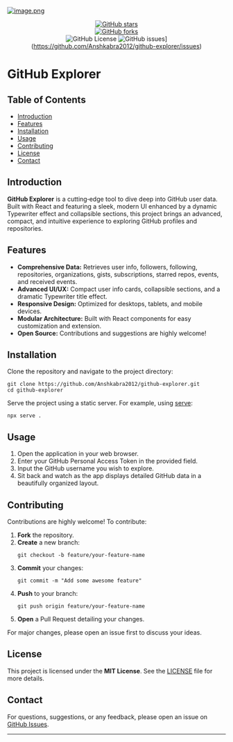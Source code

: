 [![image.png](https://i.postimg.cc/Qttn2xb0/image.png)](https://postimg.cc/06Tfmvhw)

<div align="center">
  
  [![GitHub stars](https://img.shields.io/github/stars/Anshkabra2012/github-explorer?style=flat)](https://github.com/Anshkabra2012/github-explorer/stargazers)  
  [![GitHub forks](https://img.shields.io/github/forks/Anshkabra2012/github-explorer?style=flat)](https://github.com/Anshkabra2012/github-explorer/network)  
  ![GitHub License](https://img.shields.io/github/license/anshkabra2012/github-explorer) 
  ![GitHub issues](https://img.shields.io/github/issues/Anshkabra2012/github-explorer)](https://github.com/Anshkabra2012/github-explorer/issues)  
  
</div>

# GitHub Explorer

## Table of Contents
- [Introduction](#introduction)
- [Features](#features)
- [Installation](#installation)
- [Usage](#usage)
- [Contributing](#contributing)
- [License](#license)
- [Contact](#contact)

## Introduction

**GitHub Explorer** is a cutting‑edge tool to dive deep into GitHub user data. Built with React and featuring a sleek, modern UI enhanced by a dynamic Typewriter effect and collapsible sections, this project brings an advanced, compact, and intuitive experience to exploring GitHub profiles and repositories.

## Features

- **Comprehensive Data:** Retrieves user info, followers, following, repositories, organizations, gists, subscriptions, starred repos, events, and received events.
- **Advanced UI/UX:** Compact user info cards, collapsible sections, and a dramatic Typewriter title effect.
- **Responsive Design:** Optimized for desktops, tablets, and mobile devices.
- **Modular Architecture:** Built with React components for easy customization and extension.
- **Open Source:** Contributions and suggestions are highly welcome!

## Installation

Clone the repository and navigate to the project directory:

```
git clone https://github.com/Anshkabra2012/github-explorer.git
cd github-explorer
```

Serve the project using a static server. For example, using [serve](https://www.npmjs.com/package/serve):

```
npx serve .
```

## Usage

1. Open the application in your web browser.
2. Enter your GitHub Personal Access Token in the provided field.
3. Input the GitHub username you wish to explore.
4. Sit back and watch as the app displays detailed GitHub data in a beautifully organized layout.

## Contributing

Contributions are highly welcome! To contribute:

1. **Fork** the repository.
2. **Create** a new branch:  
   ```
   git checkout -b feature/your-feature-name
   ```
3. **Commit** your changes:  
   ```
   git commit -m "Add some awesome feature"
   ```
4. **Push** to your branch:  
   ```
   git push origin feature/your-feature-name
   ```
5. **Open** a Pull Request detailing your changes.

For major changes, please open an issue first to discuss your ideas.

## License

This project is licensed under the **MIT License**. See the [LICENSE](https://github.com/Anshkabra2012/github-explorer/blob/main/LICENSE) file for more details.

## Contact

For questions, suggestions, or any feedback, please open an issue on [GitHub Issues](https://github.com/Anshkabra2012/github-explorer/issues).

---

